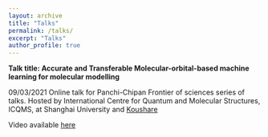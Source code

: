 ```yaml
---
layout: archive
title: "Talks"
permalink: /talks/
excerpt: "Talks"
author_profile: true
---
```


**Talk title: Accurate and Transferable Molecular-orbital-based machine learning for molecular modelling**

09/03/2021 Online talk for Panchi-Chipan Frontier of sciences series of talks. Hosted by International Centre for Quantum and Molecular Structures, ICQMS, at Shanghai University and [Koushare](https://www.koushare.com/)

Video available [here](https://www.koushare.com/topicIndex/i/pc-cp)
